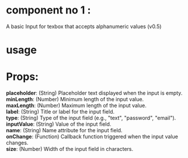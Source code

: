 # component no 1 :
A basic Input for texbox that accepts alphanumeric values (v0.5)
# usage
<BasicInput
        name="myInput"
        type="text"
        placeholder="Enter text here..."
        inputValue={inputValue}
        onChange={handleChange}
        minLength={3}
        maxLength={20}
        size={30}
      />
# Props:
**placeholder**: (String) Placeholder text displayed when the input is empty.  
**minLength**: (Number) Minimum length of the input value.  
**maxLength**: (Number) Maximum length of the input value.  
**label**: (String) Title or label for the input field.  
**type**: (String) Type of the input field (e.g., "text", "password", "email").  
**inputValue**: (String) Value of the input field.  
**name**: (String) Name attribute for the input field.  
**onChange**: (Function) Callback function triggered when the input value changes.  
**size**: (Number) Width of the input field in characters.


